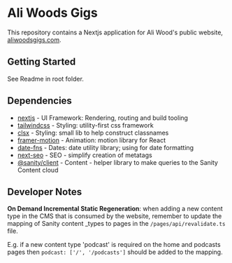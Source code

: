 # Ali Woods Gigs

This repository contains a Nextjs application for Ali Wood's public website, [aliwoodsgigs.com](https://aliwoodsgigs.com).

## Getting Started

See Readme in root folder.

## Dependencies

- [nextjs](https://nextjs.org/) - UI Framework: Rendering, routing and build tooling
- [tailwindcss](https://tailwindcss.com/) - Styling: utility-first css framework
- [clsx](https://github.com/lukeed/clsx#readme) - Styling: small lib to help construct classnames
- [framer-motion](https://www.framer.com/motion/) - Animation: motion library for React
- [date-fns](https://date-fns.org/) - Dates: date utility library; using for date formatting
- [next-seo](https://github.com/garmeeh/next-seo) - SEO - simplify creation of metatags
- [@sanity/client](https://www.sanity.io/docs/js-client) - Content - helper library to make queries to the Sanity Content cloud

## Developer Notes

**On Demand Incremental Static Regeneration**: when adding a new content type in the CMS that is consumed by the website, remember to update the mapping of Sanity content \_types to pages in the `/pages/api/revalidate.ts` file.

E.g. if a new content type 'podcast' is required on the home and podcasts pages then `podcast: ['/', '/podcasts']` should be added to the mapping.
